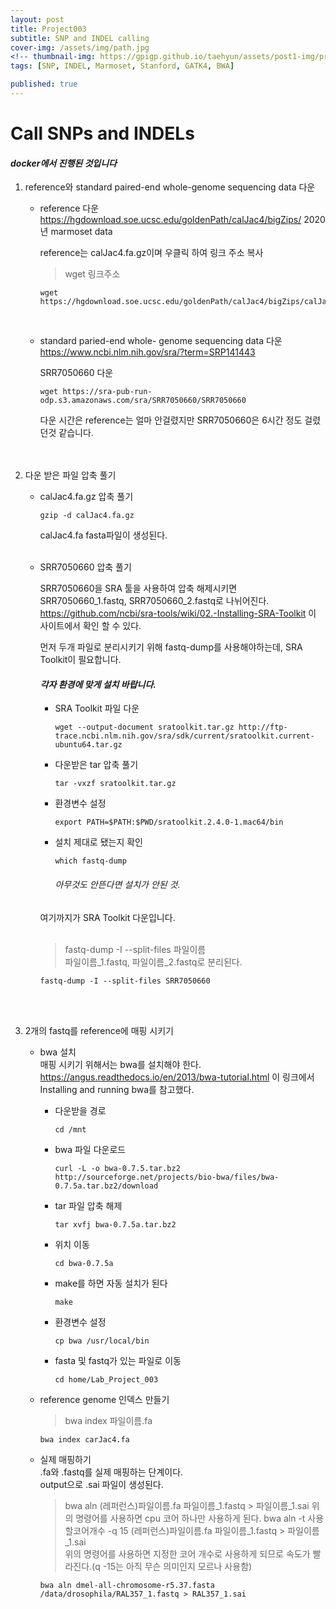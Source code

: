 ```yaml
---
layout: post
title: Project003
subtitle: SNP and INDEL calling
cover-img: /assets/img/path.jpg
<!-- thumbnail-img: https://gpigp.github.io/taehyun/assets/post1-img/project001-cover.png -->
tags: [SNP, INDEL, Marmoset, Stanford, GATK4, BWA]

published: true
---
```


Call SNPs and INDELs
============================

#### *docker에서 진행된 것입니다*

1. reference와 standard paired-end whole-genome sequencing data 다운

    * reference 다운    
    https://hgdownload.soe.ucsc.edu/goldenPath/calJac4/bigZips/ 2020년 marmoset data

        reference는 calJac4.fa.gz이며 우클릭 하여 링크 주소 복사
        > wget 링크주소

         ```
         wget https://hgdownload.soe.ucsc.edu/goldenPath/calJac4/bigZips/calJac4.fa.gz
         ```
         <br/>
    * standard paried-end whole- genome sequencing data 다운    
    https://www.ncbi.nlm.nih.gov/sra/?term=SRP141443 
    
         SRR7050660 다운
    
         ```
         wget https://sra-pub-run-odp.s3.amazonaws.com/sra/SRR7050660/SRR7050660
         ```
         다운 시간은 reference는 얼마 안걸렸지만 SRR7050660은 6시간 정도 걸렸던것 같습니다.  
         <br/>
         <br/>
  

2. 다운 받은 파일 압축 풀기   

    * calJac4.fa.gz 압축 풀기
       
       ```
       gzip -d calJac4.fa.gz
       ```
       calJac4.fa  fasta파일이 생성된다.    
       <br/>

    * SRR7050660 압축 풀기
      
      SRR7050660을 SRA 툴을 사용하여 압축 해제시키면 SRR7050660_1.fastq, SRR7050660_2.fastq로 나뉘어진다.
      https://github.com/ncbi/sra-tools/wiki/02.-Installing-SRA-Toolkit 이 사이트에서 확인 할 수 있다.
      
      먼저 두개 파일로 분리시키기 위해 fastq-dump를 사용해야하는데, SRA Toolkit이 필요합니다.
      #### *각자 환경에 맞게 설치 바랍니다.*
      
      - SRA Toolkit 파일 다운
      
          ```
          wget --output-document sratoolkit.tar.gz http://ftp-trace.ncbi.nlm.nih.gov/sra/sdk/current/sratoolkit.current-ubuntu64.tar.gz
          ```
      
      - 다운받은 tar 압축 풀기
      
          ```
          tar -vxzf sratoolkit.tar.gz
          ```
          
      - 환경변수 설정
      
          ```
          export PATH=$PATH:$PWD/sratoolkit.2.4.0-1.mac64/bin
          ```
      
      - 설치 제대로 됐는지 확인
      
          ```
          which fastq-dump
          ```    
          ###### *아무것도 안뜬다면 설치가 안된 것.*        
        
        
      여기까지가 SRA Toolkit 다운입니다.    
      <br/>
      
      > fastq-dump -I --split-files 파일이름    
      파일이름_1.fastq, 파일이름_2.fastq로 분리된다.
      
      ```
      fastq-dump -I --split-files SRR7050660
      ```
      <br/>
      <br/>

3. 2개의 fastq를 reference에 매핑 시키기

    * bwa 설치    
    매핑 시키기 위해서는 bwa를 설치해야 한다.    
        https://angus.readthedocs.io/en/2013/bwa-tutorial.html 이 링크에서 Installing and running bwa를 참고했다.    
        
        - 다운받을 경로    
            ```
            cd /mnt
            ```    
        
        - bwa 파일 다운로드
            ```
            curl -L -o bwa-0.7.5.tar.bz2 http://sourceforge.net/projects/bio-bwa/files/bwa-0.7.5a.tar.bz2/download
            ```    
        
        - tar 파일 압축 해제
            ```
            tar xvfj bwa-0.7.5a.tar.bz2
            ```    
        
        - 위치 이동
            ```
            cd bwa-0.7.5a
            ```
        
        - make를 하면 자동 설치가 된다
            ```
            make
            ```    
        
        - 환경변수 설정
            ```
            cp bwa /usr/local/bin
            ```    
            
        - fasta 및 fastq가 있는 파일로 이동
            ```
            cd home/Lab_Project_003
            ```    
            
    * reference genome 인덱스 만들기    
        > bwa index 파일이름.fa
        ```
        bwa index carJac4.fa
        ```    
    
    * 실제 매핑하기    
        .fa와 .fastq를 실제 매핑하는 단계이다.    
        output으로 .sai 파일이 생성된다.    
        > bwa aln (레퍼런스)파일이름.fa 파일이름_1.fastq > 파일이름_1.sai
        위의 명령어를 사용하면 cpu 코어 하나만 사용하게 된다.
        > bwa aln -t 사용할코어개수 -q 15 (레퍼런스)파일이름.fa 파일이름_1.fastq > 파일이름_1.sai    
        위의 명령어를 사용하면 지정한 코어 개수로 사용하게 되므로 속도가 빨라진다.(q -15는 아직 무슨 의미인지 모르나 사용함)
        ```
        bwa aln dmel-all-chromosome-r5.37.fasta /data/drosophila/RAL357_1.fastq > RAL357_1.sai
        ```
        
